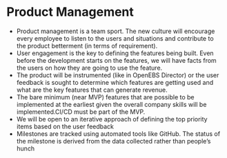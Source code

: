 # Product Management

- Product management is a team sport. The new culture will encourage every employee to listen to the users and situations and contribute to the product betterment (in terms of requirement).
- User engagement is the key to defining the features being built. Even before the development starts on the features, we will have facts from the users on how they are going to use the feature.
- The product will be instrumented (like in OpenEBS Director) or the user feedback is sought to determine which features are getting used and what are the key features that can generate revenue.
- The bare minimum (near MVP) features that are possible to be implemented at the earliest given the overall company skills will be implemented.CI/CD must be part of the MVP.
- We will be open to an iterative approach of defining the top priority items based on the user feedback
- Milestones are tracked using automated tools like GitHub. The status of the milestone is derived from the data collected rather than people’s hunch
